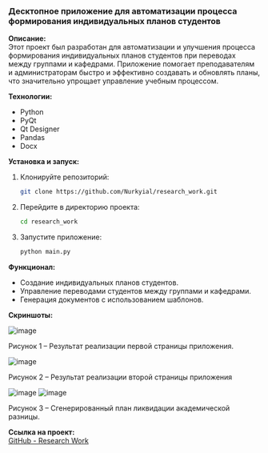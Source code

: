 ### Десктопное приложение для автоматизации процесса формирования индивидуальных планов студентов

**Описание:**  
Этот проект был разработан для автоматизации и улучшения процесса формирования индивидуальных планов студентов при переводах между группами и кафедрами. Приложение помогает преподавателям и администраторам быстро и эффективно создавать и обновлять планы, что значительно упрощает управление учебным процессом.

**Технологии:**
- Python
- PyQt
- Qt Designer
- Pandas
- Docx

**Установка и запуск:**
1. Клонируйте репозиторий:
    ```bash
    git clone https://github.com/Nurkyial/research_work.git
    ```
2. Перейдите в директорию проекта:
    ```bash
    cd research_work
    ```
3. Запустите приложение:
    ```bash
    python main.py
    ```

**Функционал:**
- Создание индивидуальных планов студентов.
- Управление переводами студентов между группами и кафедрами.
- Генерация документов с использованием шаблонов.

**Скриншоты:**


![image](https://github.com/Nurkyial/research_work/assets/128979831/e17a306e-9e5c-45fe-8eab-7e65443517f2)


Рисунок 1 – Результат реализации первой страницы приложения.


![image](https://github.com/Nurkyial/research_work/assets/128979831/1f8a1e61-7123-4fa1-b677-a4b0900c6752)


Рисунок 2 – Результат реализации второй страницы приложения


![image](https://github.com/Nurkyial/research_work/assets/128979831/f6b72441-37f5-491d-98f1-b34b3839eaeb)
![image](https://github.com/Nurkyial/research_work/assets/128979831/2f7d8622-3a4f-4718-a7e5-0bc6126836c6)


Рисунок 3 – Сгенерированный план ликвидации академической разницы.


**Ссылка на проект:**  
[GitHub - Research Work](https://github.com/Nurkyial/research_work)


